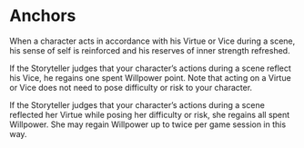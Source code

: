 # Anchors

When a character acts in accordance with his Virtue or
Vice during a scene, his sense of self is reinforced and his
reserves of inner strength refreshed.

If the Storyteller judges that your character’s actions during a scene reflect his Vice, he regains one spent Willpower
point. Note that acting on a Virtue or Vice does not need to
pose difficulty or risk to your character.

If the Storyteller judges that your character’s actions during a scene reflected her Virtue while posing her difficulty
or risk, she regains all spent Willpower. She may regain
Willpower up to twice per game session in this way.
